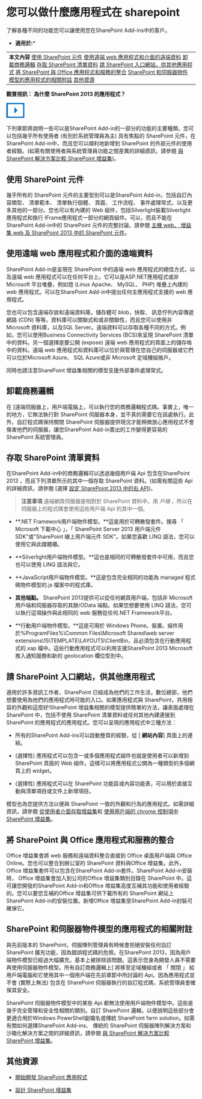 

# 您可以做什麼應用程式在 sharepoint
了解各種不同的功能您可以讓使用您在SharePoint Add-ins中的客戶。
 * **適用於:*** 
  
    
    


||
|:-----|
|**本文內容**          [使用 SharePoint 元件](#SPComponents)           [使用遠端 web 應用程式和介面的遠端資料](#RemoteComponents)           [卸載商務邏輯](#BusinessLogic)           [存取 SharePoint 清單資料](#AccessSPListData)           [請 SharePoint 入口網站，供其他應用程式](#ApplicationPortal)           [將 SharePoint 與 Office 應用程式和服務的整合](#IntegrateOffApp)           [SharePoint 和伺服器物件模型的應用程式的相關附註](#Limitation)           [其他資源](#SP15Whatappcando_bk_addlresources)|
   

**觀賞視訊： 為什麼 SharePoint 2013 的應用程式？**

  
    
    

  
    
    
![Videos](images/mod_icon_video.png)
  
    
    

  
    
    

  
    
    
下列章節將說明一些可以是SharePoint Add-in的一部分的功能的主要種類。您可以包括幾乎所有使用者 (有別於系統管理員為主) 具有焦點的 SharePoint 元件，在SharePoint Add-in中，而且您可以順利地新增到 SharePoint 的外部元件的使用者經驗。(如需有關使用者與系統管理員功能之間差異的詳細資訊，請參閱 [與 SharePoint 解決方案比較 SharePoint 增益集](http://msdn.microsoft.com/library/0e9efadb-aaf2-4c0d-afd5-d6cf25c4e7a8%28Office.15%29.aspx))。
## 使用 SharePoint 元件
<a name="SPComponents"> </a>

幾乎所有的 SharePoint 元件的主要型別可以是SharePoint Add-in，包括自訂內容類型、 清單範本、 清單執行個體、 頁面、 工作流程、 事件處理常式，以及更多其他的一部分。您也可以有內建的 Web 組件，包括Silverlight裝載Silverlight應用程式和換行 IFrame應用程式一部分的網頁組件。可以，而且不能在SharePoint Add-in中的 SharePoint 元件的完整討論，請參閱 [主機 web、 增益集 web 及 SharePoint 2013 中的 SharePoint 元件](b791cdf5-8aa2-47fa-bc4c-aee437354759.md)。
  
    
    

## 使用遠端 web 應用程式和介面的遠端資料
<a name="RemoteComponents"> </a>

SharePoint Add-in是呈現在 SharePoint 中的遠端 web 應用程式的絕佳方式，以及遠端 web 應用程式可以在任何平台上。它可以是ASP.NET應用程式或非 Microsoft 平台堆疊，例如燈 (Linux Apache、 MySQL、 PHP) 堆疊上內建的 web 應用程式。可以在SharePoint Add-in中提出任何主應用程式支援的 web 應用程式。
  
    
    
您也可以包含遠端存放和遠端資料庫。儲存體可 blob，快取、 訊息佇列內容傳遞網路 (CDN) 等等。資料庫可以關聯式和或非關聯性，而且您可以使用非 Microsoft 資料庫，以及SQL Server。遠端資料可以存取各種不同的方式。例如，您可以使用Business Connectivity Services (BCS)來呈現 SharePoint 清單中的資料。另一個選擇是要公開 (expose) 遠端 web 應用程式的頁面上的儲存格中的資料。遠端 web 應用程式和資料庫可以位於與管理在您自己的伺服器或它們可以位於Microsoft Azure、 SQL Azure或非 Microsoft 定域機組帳戶。
  
    
    
同時也請注意SharePoint 增益集相關的模型支援外部事件處理常式。
  
    
    

## 卸載商務邏輯
<a name="BusinessLogic"> </a>

在 [遠端伺服器上，用戶端電腦上，可以執行您的商務邏輯程式碼。事實上，唯一的地方，它無法執行對 SharePoint 伺服器本身，並不真的需要它在該處執行。此外，自訂程式碼保持關閉 SharePoint 伺服器提供現況才能稍微放心應用程式不會傷害他們的伺服器，讓您SharePoint Add-in賣出的工作變得更容易的 SharePoint 系統管理員。
  
    
    

## 存取 SharePoint 清單資料
<a name="AccessSPListData"> </a>

在SharePoint Add-in中的商務邏輯可以透過幾個用戶端 Api 包含在SharePoint 2013 ，而且下列清單所示的其中一個存取 SharePoint 資料。(如需有關這些 Api 的詳細資訊，請參閱 [選擇 [設定 SharePoint 2013 中的右 API](http://msdn.microsoft.com/library/f36645da-77c5-47f1-a2ca-13d4b62b320d%28Office.15%29.aspx))。
  
    
    

> **注意事項**
> 遠端網頁伺服器是相對於 SharePoint 資料中，用 *戶端*  ，所以在伺服器上的程式碼會使用這些用戶端 Api 的其中一個。
  
    
    


- **.NET Framework用戶端物件模型。**這是用於可轉散發套件。搜尋 「 Microsoft 下載中心 」，「 SharePoint Server 2013 用戶端元件 SDK"或"SharePoint 線上用戶端元件 SDK"。如果您喜歡 LINQ 語法，您可以使用它與此媒體櫃。
    
  
- **Silverlight用戶端物件模型。**這也是相同的可轉散發套件中可用，而且您也可以使用 LINQ 語法與它。
    
  
- **JavaScript用戶端物件模型。**這是包含完全相同的功能為 managed 程式碼物件模型的.js 檔案中的程式庫。
    
  
- **其他端點。** SharePoint 2013提供可以從任何網頁用戶端，包括非 Microsoft 用戶端和伺服器存取的其餘/OData 端點。如果您想要使用 LINQ 語法，您可以執行這項操作與此相同的 web 服務從任何.NET Framework平台。
    
  
- **行動用戶端物件模型。**這是可用於 Windows Phone。裝置。組件用於%ProgramFiles%\\Common Files\\Microsoft Shared\\web server extensions\\15\\TEMPLATE\\LAYOUTS\\ClientBin，且必須包含在行動應用程式的.xap 檔中。這些行動應用程式可以利用支援SharePoint 2013 Microsoft 推入通知服務和新的 geolocation 欄位型別中。
    
  

## 請 SharePoint 入口網站，供其他應用程式
<a name="ApplicationPortal"> </a>

適用於許多資訊工作者，SharePoint 已經成為他們的工作生活，數位總部，他們想要使用為他們的應用程式時可能的入口。如果應用程式與 SharePoint，共用相容的外觀和這麼好!SharePoint 增益集相關的模型提供簡單的方法，讓表面處理在 SharePoint 中，包括不使用 SharePoint 清單資料或任何其他內建連接到 SharePoint 的應用程式的應用程式。您可以呈現的應用程式中三種方法：
  
    
    

- 所有的SharePoint Add-ins可以啟動整頁的經驗，從 [ **網站內容**] 頁面上的連結。
    
  
- (選擇性) 應用程式可以包含一或多個應用程式組件也就是使用者可以新增到 SharePoint 頁面的 Web 組件。這樣可以將應用程式公開為一種類型的多個網頁上的 widget。
    
  
- (選擇性) 應用程式可以在 SharePoint 功能區或內容功能表，可以用於直接互動與清單項目或文件上新增項目。
    
  
模型也為您提供方法以便與 SharePoint 一致的外觀和行為的應用程式。如需詳細資訊，請參閱 [從使用者介面存取增益集](ae96572b-8f06-4fd3-854f-fc312f7f2d88.md#AccessingApp)和 [使用用戶端的 chrome 控制項中 SharePoint 增益集](7c2d0812-76e8-44c1-88bf-4a75eb6f82b1.md)。
  
    
    

## 將 SharePoint 與 Office 應用程式和服務的整合
<a name="IntegrateOffApp"> </a>

Office 增益集會將 web 服務和遠端資料整合直接到 Office 桌面用戶端與 Office Online。您也可以整合到辦公室的 SharePoint 資料與Office 增益集。此外， Office 增益集套件可以包含在SharePoint Add-in套件。SharePoint Add-in安裝時， Office 增益集會加入到公司的Office 增益集類別目錄在 SharePoint 中。這可讓您開發的SharePoint Add-in和Office 增益集高度互補其功能和使用者經驗的。您可以要您互補的Office 增益集可供下載所有的 SharePoint 網站上SharePoint Add-in的安裝位置。新增Office 增益集至SharePoint Add-in封裝可確保它。
  
    
    

## SharePoint 和伺服器物件模型的應用程式的相關附註
<a name="Limitation"> </a>

與先前版本的 SharePoint，伺服陣列管理員有時候會拒絕安裝任何自訂 SharePoint 擴充功能，因為錯誤程式碼的危險。在SharePoint 2013，因為用戶端物件模型已經過大幅擴充，基本上被排除該問題。這表示您身為開發人員不需要再使用伺服器物件模型。所有自訂商務邏輯上] 將移至定域機組或者 「 關閉 」 給用戶端電腦和它使用其中一個用戶端在先前章節中所討論的 Api。因為應用程式並不會 (實際上無法) 包含在 SharePoint 伺服器執行的自訂程式碼，系統管理員會確保其安全。
  
    
    
SharePoint 伺服器物件模型中的某些 Api 都無法使用用戶端物件模型中。這些是幾乎完全管理和安全性相關的類別。自訂 SharePoint 邏輯，以便說明這些部分會更適合用於Windows PowerShell副檔名或傳統 SharePoint farm solution。如需有關如何選擇SharePoint Add-ins、 傳統的 SharePoint 伺服器陣列解決方案和沙箱化解決方案之間的詳細資訊，請參閱 [與 SharePoint 解決方案比較 SharePoint 增益集](http://msdn.microsoft.com/library/0e9efadb-aaf2-4c0d-afd5-d6cf25c4e7a8%28Office.15%29.aspx)。
  
    
    

## 其他資源
<a name="SP15Whatappcando_bk_addlresources"> </a>


-  [開始開發 SharePoint 應用程式](d07e0a13-1e74-4128-857a-513dedbfef33.md)
    
  
-  [設計 SharePoint 增益集](f7ece24a-1684-4a3c-b9ef-814cbf206ca1.md)
    
  